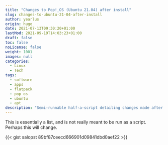 ```yaml
---
title: "Changes to Pop!_OS (Ubuntu 21.04) after install"
slug: changes-to-ubuntu-21-04-after-install
author: yearlus
origin: hugo
date: 2021-07-13T09:30:20+01:00
lastMod: 2021-09-19T14:03:23+01:00
draft: false
toc: false
noLicense: false
weight: 1001
images: null
categories:
  - Linux
  - Tech
tags:
  - software
  - apps
  - flatpack
  - pop os
  - ubuntu
  - apt
description: "Semi-runnable half-a-script detailing changes made after Pop OS (Ubuntu 21.04) installation."
---
```


This is essentially a list, and is not really meant to be run as a script. Perhaps this will change.

{{< gist salopst 89bf87ceecd666901d09841dbd0aef22 >}}